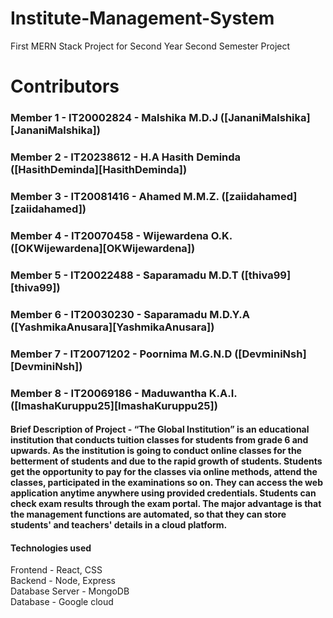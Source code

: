 # Institute-Management-System
First MERN Stack Project for Second Year Second Semester Project
# Contributors

### Member 1 - IT20002824 - Malshika M.D.J ([JananiMalshika][JananiMalshika])
### Member 2 - IT20238612 - H.A Hasith Deminda ([HasithDeminda][HasithDeminda])
### Member 3 - IT20081416 - Ahamed M.M.Z. ([zaiidahamed][zaiidahamed])
### Member 4 - IT20070458 - Wijewardena O.K. ([OKWijewardena][OKWijewardena])
### Member 5 - IT20022488 - Saparamadu M.D.T ([thiva99][thiva99])
### Member 6 - IT20030230 - Saparamadu M.D.Y.A ([YashmikaAnusara][YashmikaAnusara])
### Member 7 - IT20071202 - Poornima M.G.N.D ([DevminiNsh][DevminiNsh])
### Member 8 - IT20069186 - Maduwantha K.A.I. ([ImashaKuruppu25][ImashaKuruppu25])

#### Brief Description of Project - “The Global Institution” is an educational institution that conducts tuition classes for students from grade 6 and upwards. As the institution is going to conduct online classes for the betterment of students and due to the rapid growth of students. Students get the opportunity to pay for the classes via online methods, attend the classes, participated in the examinations so on. They can access the web application anytime anywhere using provided credentials. Students can check exam results through the exam portal. The major advantage is that the management functions are automated, so that they can store students' and teachers' details in a cloud platform.

#### Technologies used 
Frontend -  React, CSS  
Backend  -  Node, Express  
Database Server - MongoDB  
Database - Google cloud
